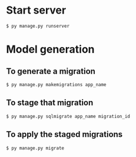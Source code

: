



# Start server

`$ py manage.py runserver`


# Model generation

## To generate a migration
`$ py manage.py makemigrations app_name`

## To stage that migration
`$ py manage.py sqlmigrate app_name migration_id`

## To apply the staged migrations
`$ py manage.py migrate`